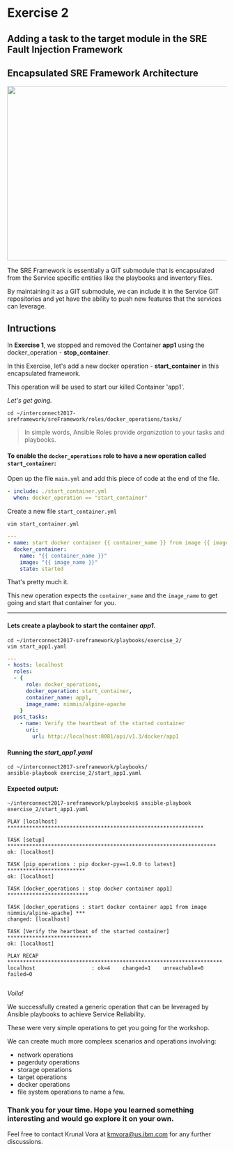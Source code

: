 # Exercise 2

## Adding a task to the target module in the SRE Fault Injection Framework

## Encapsulated SRE Framework Architecture

<p align="center">
<img src="https://cloud.githubusercontent.com/assets/2295612/24100051/8f3865ee-0d2f-11e7-8e2a-6fca425876e0.jpg" width="600" height="400">
</p>

The SRE Framework is essentially a GIT submodule that is encapsulated from the Service specific entities like the playbooks and inventory files.


By maintaining it as a GIT submodule, we can include it in the Service GIT repositories and yet have the ability to push new features that the services can leverage.

## Intructions

In **Exercise 1**, we stopped and removed the Container **app1** using the docker_operation - **stop_container**.


In this Exercise, let's add a new docker operation - **start_container** in this encapsulated framework.


This operation will be used to start our killed Container 'app1'.

_Let's get going._

```shell
cd ~/interconnect2017-sreframework/sreFramework/roles/docker_operations/tasks/
```

> In simple words, Ansible Roles provide _organization_ to your tasks and playbooks.

#### To enable the `docker_operations` role to have a new operation called `start_container`:

Open up the file `main.yml` and add this piece of code at the end of the file.

```yaml
- include: ./start_container.yml
  when: docker_operation == "start_container"
```

Create a new file `start_container.yml`

```shell
vim start_container.yml
```

```yaml
---
- name: start docker container {{ container_name }} from image {{ image_name }}
  docker_container:
    name: "{{ container_name }}"
    image: "{{ image_name }}"
    state: started

```

That's pretty much it.

This new operation expects the `container_name` and the `image_name` to get going and start that container for you.

---

#### Lets create a playbook to start the container _app1_.

```shell
cd ~/interconnect2017-sreframework/playbooks/exercise_2/
vim start_app1.yaml
```

```yaml
---
- hosts: localhost
  roles:
  - {
      role: docker_operations,
      docker_operation: start_container,
      container_name: app1,
      image_name: nimmis/alpine-apache
    }
  post_tasks:
    - name: Verify the heartbeat of the started container
      uri:
        url: http://localhost:8081/api/v1.3/docker/app1
```

#### Running the _start_app1.yaml_

```shell
cd ~/interconnect2017-sreframework/playbooks/
ansible-playbook exercise_2/start_app1.yaml
```

#### Expected output:

```shell
~/interconnect2017-sreframework/playbooks$ ansible-playbook exercise_2/start_app1.yaml 

PLAY [localhost] ***************************************************************

TASK [setup] *******************************************************************
ok: [localhost]

TASK [pip_operations : pip docker-py==1.9.0 to latest] *************************
ok: [localhost]

TASK [docker_operations : stop docker container app1] **************************

TASK [docker_operations : start docker container app1 from image nimmis/alpine-apache] ***
changed: [localhost]

TASK [Verify the heartbeat of the started container] ***************************
ok: [localhost]

PLAY RECAP *********************************************************************
localhost                  : ok=4    changed=1    unreachable=0    failed=0   


```


_Voila!_

We successfully created a generic operation that can be leveraged by Ansible playbooks to achieve Service Reliability.


These were very simple operations to get you going for the workshop.

We can create much more compleex scenarios and operations involving:
* network operations
* pagerduty operations
* storage operations
* target operations
* docker operations
* file system operations
to name a few.


### Thank you for your time. Hope you learned something interesting and would go explore it on your own.

Feel free to contact Krunal Vora at kmvora@us.ibm.com for any further discussions.







